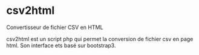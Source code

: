 # csv2html
Convertisseur de fichier CSV en HTML

csv2html est un script php qui permet la conversion de fichier csv en page html. Son interface ets basé sur bootstrap3.

